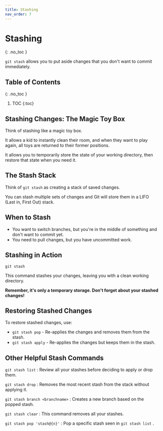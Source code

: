 ```yaml
---
title: Stashing
nav_order: 7
---
```



<!-- prettier-ignore-start -->
# Stashing
{: .no_toc }

```git stash``` allows you to put aside changes that you don't want to commit immediately. 

## Table of Contents
{: .no_toc }

1. TOC
{:toc}

<!-- prettier-ignore-end -->

## Stashing Changes: The Magic Toy Box

Think of stashing like a magic toy box. 

It allows a kid to instantly clean their room, and when they want to play again, all toys are returned to their former positions.

It allows you to temporarily store the state of your working directory, then restore that state when you need it.

## The Stash Stack

Think of ```git stash``` as creating a stack of saved changes.

You can stash multiple sets of changes and Git will store them in a LIFO (Last in, First Out) stack.

## When to Stash

- You want to switch branches, but you're in the middle of something and don't want to commit yet.
- You need to pull changes, but you have uncommitted work.

## Stashing in Action
```
git stash
```
This command stashes your changes, leaving you with a clean working directory.

**Remember, it's only a temporary storage. Don't forget about your stashed changes!**
## Restoring Stashed Changes
To restore stashed changes, use:

- ```git stash pop``` - Re-applies the changes and removes them from the stash.
- ```git stash apply``` - Re-applies the changes but keeps them in the stash.

## Other Helpful Stash Commands
```git stash list``` : Review all your stashes before deciding to apply or drop them.

```git stash drop``` : Removes the most recent stash from the stack without applying it.

```git stash branch <branchname>``` : Creates a new branch based on the popped stash.

```git stash clear``` : This command removes all your stashes.

```git stash pop 'stash@{n}'``` : Pop a specific stash seen in ```git stash list``` .